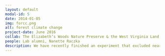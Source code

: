 ```yaml
---
layout: default
modal-id: 5
date: 2014-01-05
img: forcc.png
alt: forest climate change
project-date: June 2016
collab: The Elizabeth’s Woods Nature Preserve & the West Virginia Land Trust
people: Lab alumni, Nanette Raczka
description: We have recently finished an experiment that excluded nearly all the rainfall from a temperate forest stand in Morgantown, WV. The experiment tested how the extreme drought conditions predicted from climate change will change tree physiology and microbial function. Our findings show that forest stands dominated by oaks were more resilient than those dominated by maples. Specifically, oaks were able to sustain high rates of N-mineralization by increasing carbon transfers to the rhizosphere. By contrast, maples increased their ability to scavenge for nitrogen with roots, yet their N-mineralization rates declined.
---
```

